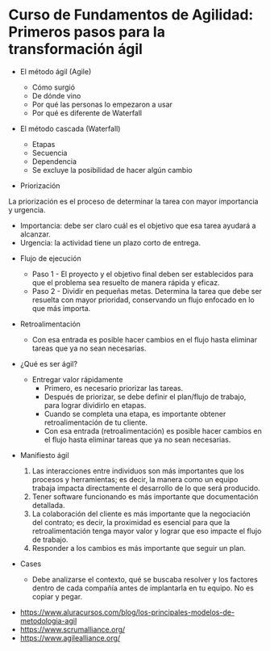 # Curso de Fundamentos de Agilidad: Primeros pasos para la transformación ágil

* El método ágil (Agile)
  - Cómo surgió
  - De dónde vino
  - Por qué las personas lo empezaron a usar
  - Por qué es diferente de Waterfall

* El método cascada (Waterfall)
  - Etapas
  - Secuencia
  - Dependencia
  - Se excluye la posibilidad de hacer algún cambio

* Priorización

La priorización es el proceso de determinar la tarea con mayor importancia y urgencia.

  - Importancia: debe ser claro cuál es el objetivo que esa tarea ayudará a alcanzar.
  - Urgencia: la actividad tiene un plazo corto de entrega.

* Flujo de ejecución
  - Paso 1 - El proyecto y el objetivo final deben ser establecidos para que el problema sea resuelto de manera rápida y eficaz.
  - Paso 2 - Dividir en pequeñas metas. Determina la tarea que debe ser resuelta con mayor prioridad, conservando un flujo enfocado en lo que más importa.

* Retroalimentación
  - Con esa entrada es posible hacer cambios en el flujo hasta eliminar tareas que ya no sean necesarias.

* ¿Qué es ser ágil?
  * Entregar valor rápidamente
    - Primero, es necesario priorizar las tareas.
    - Después de priorizar, se debe definir el plan/flujo de trabajo, para lograr dividirlo en etapas.
    - Cuando se completa una etapa, es importante obtener retroalimentación de tu cliente.
    - Con esa entrada (retroalimentación) es posible hacer cambios en el flujo hasta eliminar tareas que ya no sean necesarias.

* Manifiesto ágil
  1. Las interacciones entre individuos son más importantes que los procesos y herramientas; es decir, la manera como un equipo trabaja impacta directamente el desarrollo de lo que será producido.
  2. Tener software funcionando es más importante que documentación detallada.
  3. La colaboración del cliente es más importante que la negociación del contrato; es decir, la proximidad es esencial para que la retroalimentación tenga mayor valor y lograr que eso impacte el flujo de trabajo.
  4. Responder a los cambios es más importante que seguir un plan.

* Cases
  - Debe analizarse el contexto, qué se buscaba resolver y los factores dentro de cada compañía antes de implantarla en tu equipo.  No es copiar y pegar.
- https://www.aluracursos.com/blog/los-principales-modelos-de-metodologia-agil
- https://www.scrumalliance.org/
- https://www.agilealliance.org/
